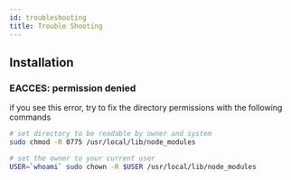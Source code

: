 ```yaml
---
id: troubleshooting
title: Trouble Shooting
---
```


## Installation

### EACCES: permission denied

if you see this error, try to fix the directory permissions with the following commands

```bash
# set directory to be readable by owner and system
sudo chmod -R 0775 /usr/local/lib/node_modules

# set the owner to your current user
USER=`whoami` sudo chown -R $USER /usr/local/lib/node_modules
```
